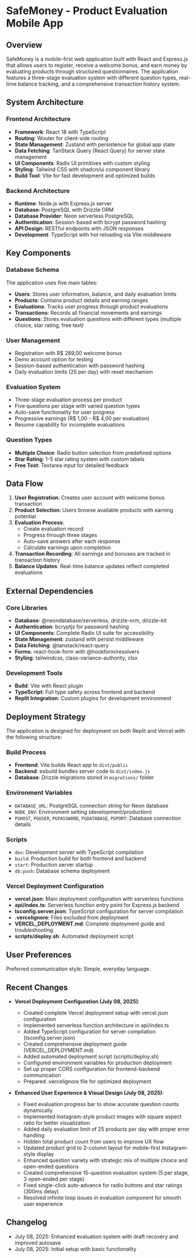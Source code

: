 # SafeMoney - Product Evaluation Mobile App

## Overview

SafeMoney is a mobile-first web application built with React and Express.js that allows users to register, receive a welcome bonus, and earn money by evaluating products through structured questionnaires. The application features a three-stage evaluation system with different question types, real-time balance tracking, and a comprehensive transaction history system.

## System Architecture

### Frontend Architecture
- **Framework**: React 18 with TypeScript
- **Routing**: Wouter for client-side routing
- **State Management**: Zustand with persistence for global app state
- **Data Fetching**: TanStack Query (React Query) for server state management
- **UI Components**: Radix UI primitives with custom styling
- **Styling**: Tailwind CSS with shadcn/ui component library
- **Build Tool**: Vite for fast development and optimized builds

### Backend Architecture
- **Runtime**: Node.js with Express.js server
- **Database**: PostgreSQL with Drizzle ORM
- **Database Provider**: Neon serverless PostgreSQL
- **Authentication**: Session-based with bcrypt password hashing
- **API Design**: RESTful endpoints with JSON responses
- **Development**: TypeScript with hot reloading via Vite middleware

## Key Components

### Database Schema
The application uses five main tables:
- **Users**: Stores user information, balance, and daily evaluation limits
- **Products**: Contains product details and earning ranges
- **Evaluations**: Tracks user progress through product evaluations
- **Transactions**: Records all financial movements and earnings
- **Questions**: Stores evaluation questions with different types (multiple choice, star rating, free text)

### User Management
- Registration with R$ 289,00 welcome bonus
- Demo account option for testing
- Session-based authentication with password hashing
- Daily evaluation limits (25 per day) with reset mechanism

### Evaluation System
- Three-stage evaluation process per product
- Five questions per stage with varied question types
- Auto-save functionality for user progress
- Progressive earnings (R$ 1,00 - R$ 4,00 per evaluation)
- Resume capability for incomplete evaluations

### Question Types
- **Multiple Choice**: Radio button selection from predefined options
- **Star Rating**: 1-5 star rating system with custom labels
- **Free Text**: Textarea input for detailed feedback

## Data Flow

1. **User Registration**: Creates user account with welcome bonus transaction
2. **Product Selection**: Users browse available products with earning potential
3. **Evaluation Process**: 
   - Create evaluation record
   - Progress through three stages
   - Auto-save answers after each response
   - Calculate earnings upon completion
4. **Transaction Recording**: All earnings and bonuses are tracked in transaction history
5. **Balance Updates**: Real-time balance updates reflect completed evaluations

## External Dependencies

### Core Libraries
- **Database**: @neondatabase/serverless, drizzle-orm, drizzle-kit
- **Authentication**: bcryptjs for password hashing
- **UI Components**: Complete Radix UI suite for accessibility
- **State Management**: zustand with persist middleware
- **Data Fetching**: @tanstack/react-query
- **Forms**: react-hook-form with @hookform/resolvers
- **Styling**: tailwindcss, class-variance-authority, clsx

### Development Tools
- **Build**: Vite with React plugin
- **TypeScript**: Full type safety across frontend and backend
- **Replit Integration**: Custom plugins for development environment

## Deployment Strategy

The application is designed for deployment on both Replit and Vercel with the following structure:

### Build Process
- **Frontend**: Vite builds React app to `dist/public`
- **Backend**: esbuild bundles server code to `dist/index.js`
- **Database**: Drizzle migrations stored in `migrations/` folder

### Environment Variables
- `DATABASE_URL`: PostgreSQL connection string for Neon database
- `NODE_ENV`: Environment setting (development/production)
- `PGHOST`, `PGUSER`, `PGPASSWORD`, `PGDATABASE`, `PGPORT`: Database connection details

### Scripts
- `dev`: Development server with TypeScript compilation
- `build`: Production build for both frontend and backend
- `start`: Production server startup
- `db:push`: Database schema deployment

### Vercel Deployment Configuration
- **vercel.json**: Main deployment configuration with serverless functions
- **api/index.ts**: Serverless function entry point for Express.js backend
- **tsconfig.server.json**: TypeScript configuration for server compilation
- **.vercelignore**: Files excluded from deployment
- **VERCEL_DEPLOYMENT.md**: Complete deployment guide and troubleshooting
- **scripts/deploy.sh**: Automated deployment script

## User Preferences

Preferred communication style: Simple, everyday language.

## Recent Changes

- **Vercel Deployment Configuration (July 08, 2025)**:
  - Created complete Vercel deployment setup with vercel.json configuration
  - Implemented serverless function architecture in api/index.ts
  - Added TypeScript configuration for server compilation (tsconfig.server.json)
  - Created comprehensive deployment guide (VERCEL_DEPLOYMENT.md)
  - Added automated deployment script (scripts/deploy.sh)
  - Configured environment variables for production deployment
  - Set up proper CORS configuration for frontend-backend communication
  - Prepared .vercelignore file for optimized deployment

- **Enhanced User Experience & Visual Design (July 08, 2025)**:
  - Fixed evaluation progress bar to show accurate question counts dynamically
  - Implemented Instagram-style product images with square aspect ratio for better visualization
  - Added daily evaluation limit of 25 products per day with proper error handling
  - Hidden total product count from users to improve UX flow
  - Updated product grid to 2-column layout for mobile-first Instagram-style display
  - Enhanced question variety with strategic mix of multiple choice and open-ended questions
  - Created comprehensive 15-question evaluation system (5 per stage, 3 open-ended per stage)
  - Fixed single-click auto-advance for radio buttons and star ratings (300ms delay)
  - Resolved infinite loop issues in evaluation component for smooth user experience

## Changelog

- July 08, 2025: Enhanced evaluation system with draft recovery and improved autosave
- July 08, 2025: Initial setup with basic functionality